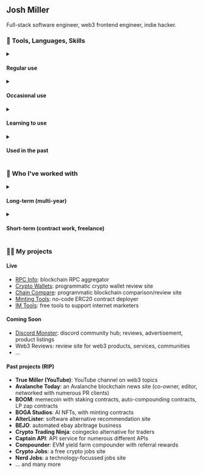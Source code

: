 <h2>Josh Miller</h2> 

Full-stack software engineer, web3 frontend engineer, indie hacker.

<h3>🧰 Tools, Languages, Skills</h3>

<details>
 <summary><h4>Regular use</h4></summary>
 
- **Frontend**: NextJS (page and app router, SSR, SSG), React
- **State management**: Context API, Jotai, Zustand
- **Styling**: Tailwind, SASS, Styled Components
- **Component libraries**: ShadCN, Antd
- **Validation**: Zod
- **Web3 libraries**: Viem, Wagmi, Ethers.js
- **Backend**: NextJS (server actions or API routing), Node, Bun
- **ORM**: Prisma
- **Databases**: Postgres (or any SQL-based relational database)
- **CI**: Github Actions
- **Cloud**: Cloudflare, Coolify, Hetzner, Vercel
- **Containerization**: Docker
- **Analytics**: Google Analytics, Google Search Console, Google Tag Manager
- **SEO**: Ahrefs, Semrush, Screaming Frog, Lighthouse, JSON-LD Schema
- **Testing**: Jest
- **EVM Chain Forking**: Tenderly, Hardhat
- **AI**: ChatGPT, Github Copilot, Claude
- **OS**: Windows, Ubuntu, Debian, MacOS
- **Desktop apps**: Electron
- **Version control**: Git, Github
  
</details>

<details>
 <summary><h4>Occasional use</h4></summary>
 
- **Redis**: Redis.io, KV
- **Serverless**: Serverless Framework and CLI, Lambda, Digital Ocean Functions
- **AWS**: S3, EC2, Route53, CloudFront, ECS, SES, RDS
- **GCP**: Cloud Run, Cloud Build
- **Smart Contracts**: Hardhat, Tenderly, Mocha, Chai
- **Styling**: Styled Components, LESS
- **Animation**: React Spring, Framer Motion
- **AI**: OpenAI API, Anthropic API, AWS Bedrock
- **CMS**: Directus
- **API testing**: Postman
- **WebSockets**: node:ws, socket.io
- **Graph**: GraphQL, The Graph
- **Payments**: Paypal SDK, Paypal API
- **Automation**: Zapier, IFTTT
  
</details>

<details>
 <summary><h4>Learning to use</h4></summary>
 
- **AI**: Function calling, RAG
- **State management**: Redux
  
</details>

<details>
 <summary><h4>Used in the past</h4></summary> 
 
- **PHP**: Laravel, Web3p
- **Python**: Backtesting.py, Pandas, Numpy, web3.py, Flask
- **Javascript**: Vue, Angular.js (v1), Material UI, Bootstrap React
- **C#**: ASP.net, Unity
- **TradingView**: Pinescript
- **Kali**: Metasploit, ExploitDB, Nmap, Nikto, Burp, John, Hashcat, SQLMap, WPScan, Dirb, Mimikats, Bloodhound
- **CTF**: TryHackMe, HackTheBox
- **Blogging**: Wordpress
- **BI**: PowerBI, QlikSense, Tableau, Alteryx
- **Web3 Libraries**: Uniswap SDK
- **Rust**: Tokio, Ethers-rs, Cargo
- **Java**
  
</details>

<h3>🤝 Who I've worked with</h3>

<details>
 <summary><h4>Long-term (multi-year)</h4></summary>
 
- **[Valory](https://valory.xyz)** (senior web3 frontend engineer, [Olas](https://olas.network) core contributor)
- **[Ava Labs](https://avalabs.org)** (mid web3 frontend engineer on [Core](https://core.app) and [Subnets Explorer](https://subnets.avax.network))
- **[Elk Finance](https://elk.finance)** (junior web3 frontend engineer, business development, content creation)
- **[PwC](https://pwc.co.uk)** (senior assiociate, full-stack developer, AI, BI, ETL, UI/UX design)
  
</details>

<details>
 <summary><h4>Short-term (contract work, freelance)</h4></summary>
  
- **[Teddy Cash](https://teddy.cash)** (strategic advice, business development, frontend contributions, content creation)
- **[Lydia Finance](http://lydia.finance)** (content creation)
- **AVME** (content creation, whitepaper)
- **[Penguin Finance](https://penguin.finance)** (content creation)
- **Rome Blockchain** (podcast feature)
- **Pangolin Exchange** (podcast feature, podcast host, SEO audit)
- **Yield Yak** (content creation, content marketing)
- **Avaware** (advisor, business development, content creation)
- **Elk Finance** (bridge analytics dashboard)
  
</details>

<h3>👨‍🏭 My projects</h3>

<h4>Live</h4>

- [RPC Info](https://rpc.info): blockchain RPC aggregator
- [Crypto Wallets](https://cryptowallets.gg): programmatic crypto wallet review site
- [Chain Compare](https://chain.compare): programmatic blockchain comparison/review site
- [Minting Tools](https://minting.tools): no-code ERC20 contract deployer
- [IM Tools](https://im.tools): free tools to support internet marketers

<h4>Coming Soon</h4>

- [Discord Monster](https://discord.monster): discord community hub; reviews, advertisement, product listings
- Web3 Reviews: review site for web3 products, services, communities
- ...

<h4>Past projects (RIP)</h4>

- **True Miller (YouTube)**: YouTube channel on web3 topics
- **Avalanche Today**: an Avalanche blockchain news site (co-owner, editor, networked with numerous PR clients)
- **BOOM**: memecoin with staking contracts, auto-compounding contracts, LP zap contracts
- **BOGA Studios**: AI NFTs, with minting contracts
- **AlterLister**: software alternative recommendation site
- **BEJO**: automated ebay abritrage business
- **Crypto Trading Ninja**: coingecko alternative for traders
- **Captain API**: API service for numerous different APIs
- **Compounder**: EVM yield farm compounder with referral rewards
- **Crypto Jobs**: a free crypto jobs site
- **Nerd Jobs**: a technology-focussed jobs site
- ... and many more
